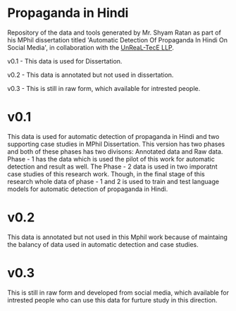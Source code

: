 # Propaganda in Hindi
Repository of the data and tools generated by Mr. Shyam Ratan as part of his MPhil dissertation titled 'Automatic Detection Of Propaganda In Hindi On Social Media', in collaboration with the [UnReaL-TecE LLP](http://unreal-tece.co.in/).

v0.1 - This data is used for Dissertation.

v0.2 - This data is annotated but not used in dissertation. 

v0.3 - This is still in raw form, which available for intrested people. 

# v0.1 
This data is used for automatic detection of propaganda in Hindi and two supporting case studies in MPhil Dissertation.
This version has two phases and both of these phases has two divisons: Annotated data and Raw data. Phase - 1 has the data which is used the pilot of this work for automatic detection and result as well. The Phase - 2 data is used in two imporatnt case studies of this research work. Though, in the final stage of this research whole data of phase - 1 and 2 is used to train and test language models for automatic detection of propaganda in Hindi. 

# v0.2 
This data is annotated but not used in this Mphil work because of maintaing the balancy of data used in automatic detection and case studies.  

# v0.3 
This is still in raw form and developed from social media, which available for intrested people who can use this data for furture study in this direction.
